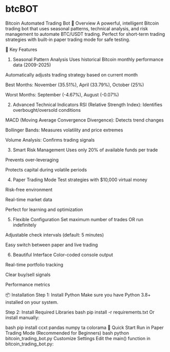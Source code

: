 # btcBOT
Bitcoin Automated Trading Bot 🚀
Overview
A powerful, intelligent Bitcoin trading bot that uses seasonal patterns, technical analysis, and risk management to automate BTC/USDT trading. Perfect for short-term trading strategies with built-in paper trading mode for safe testing.

🌟 Key Features
1. Seasonal Pattern Analysis
Uses historical Bitcoin monthly performance data (2009-2025)

Automatically adjusts trading strategy based on current month

Best Months: November (35.51%), April (33.79%), October (25%)

Worst Months: September (-4.67%), August (-0.07%)

2. Advanced Technical Indicators
RSI (Relative Strength Index): Identifies overbought/oversold conditions

MACD (Moving Average Convergence Divergence): Detects trend changes

Bollinger Bands: Measures volatility and price extremes

Volume Analysis: Confirms trading signals

3. Smart Risk Management
Uses only 20% of available funds per trade

Prevents over-leveraging

Protects capital during volatile periods

4. Paper Trading Mode
Test strategies with $10,000 virtual money

Risk-free environment

Real-time market data

Perfect for learning and optimization

5. Flexible Configuration
Set maximum number of trades OR run indefinitely

Adjustable check intervals (default: 5 minutes)

Easy switch between paper and live trading

6. Beautiful Interface
Color-coded console output

Real-time portfolio tracking

Clear buy/sell signals

Performance metrics

📦 Installation
Step 1: Install Python
Make sure you have Python 3.8+ installed on your system.

Step 2: Install Required Libraries
bash
pip install -r requirements.txt
Or install manually:

bash
pip install ccxt pandas numpy ta colorama
🚀 Quick Start
Run in Paper Trading Mode (Recommended for Beginners)
bash
python bitcoin_trading_bot.py
Customize Settings
Edit the main() function in bitcoin_trading_bot.py:
